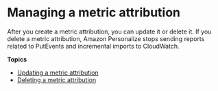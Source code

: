 # Managing a metric attribution<a name="managing-metric-attributions"></a>

 After you create a metric attribution, you can update it or delete it\. If you delete a metric attribution, Amazon Personalize stops sending reports related to PutEvents and incremental imports to CloudWatch\. 

**Topics**
+ [Updating a metric attribution](updating-metric-attribution.md)
+ [Deleting a metric attribution](deleting-metric-attribution.md)